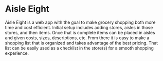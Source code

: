 # Aisle Eight
Aisle Eight is a web app with the goal to make grocery shopping both more time and cost efficient.
Initial setup includes adding stores, aisles in those stores, and then items. Once that is complete items can be placed in aisles and given costs, sizes, descriptions, etc. From there it is easy to make a shopping list that is organized and takes advantage of the best pricing. That list can be easily used as a checklist in the store(s) for a smooth shopping experience.
